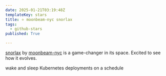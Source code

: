```yaml
---
date: 2025-01-21T03:19:48Z
templateKey: stars
title: ⭐ moonbeam-nyc snorlax
tags:
  - github-stars
published: True

---
```


[snorlax](https://github.com/moonbeam-nyc/snorlax) by [moonbeam-nyc](https://github.com/moonbeam-nyc) is a game-changer in its space. Excited to see how it evolves.

wake and sleep Kubernetes deployments on a schedule
